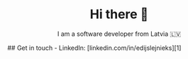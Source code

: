 <h1 align="center"> Hi there 👋</h1>
<p align="center">I am a software developer from Latvia 🇱🇻</p>
## Get in touch
- LinkedIn: [linkedin.com/in/edijslejnieks][1]

[1]: https://www.linkedin.com/in/edijslejnieks
